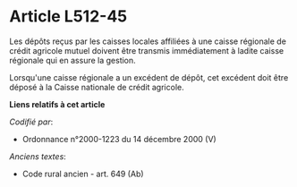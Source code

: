 # Article L512-45

Les dépôts reçus par les caisses locales affiliées à une caisse régionale de crédit agricole mutuel doivent être transmis
immédiatement à ladite caisse régionale qui en assure la gestion.

Lorsqu'une caisse régionale a un excédent de dépôt, cet excédent doit être déposé à la Caisse nationale de crédit agricole.

**Liens relatifs à cet article**

_Codifié par_:

  - Ordonnance n°2000-1223 du 14 décembre 2000 (V)

_Anciens textes_:

  - Code rural ancien - art. 649 (Ab)
